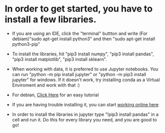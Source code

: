  # In order to get started, you have to install a few libraries. 
  
  * If you are using an IDE, click the "terminal" buttton and write (For debiam)"sudo apt-get install python3" and then "sudo apt-get install python3-pip"
  * To install the libraries, hit "pip3 install numpy", "pip3 install pandas", "pip3 install matplotlib", "pip3 install sklearn".
  
  * When working with data, it is preferred to use Jupyter notebooks. You can run "python -m pip install jupyter" or "python -m pip3 install jupyter" for windows. If it doesn't work, try installing conda as a Virtual Enviroment and work with that :)
  * For debian, [Click Here](https://www.digitalocean.com/community/tutorials/how-to-set-up-jupyter-notebook-with-python-3-on-ubuntu-18-04) for an easy tutorial
  
  * If you are having trouble installing it, you can start [working online here](https://mybinder.org/v2/gh/jupyterlab/jupyterlab-demo/master?urlpath=lab/tree/demo) 
  * In order to install the libraries in jupyter type "!pip3 install pandas" in a cell and run it. Do this for every library you need, and you are good to go!
 
